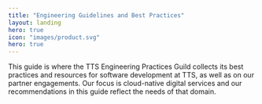 ```yaml
---
title: "Engineering Guidelines and Best Practices"
layout: landing
hero: true
icon: "images/product.svg"
hero: true
---
```


This guide is where the TTS Engineering Practices Guild collects its best practices and resources for software development at TTS, as well as on our partner engagements. Our focus is cloud-native digital services and our recommendations in this guide reflect the needs of that domain.
